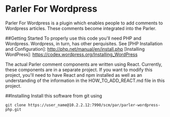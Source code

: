 # Parler For Wordpress
Parler For Wordpress is a plugin which enables people to add comments to Wordpress articles.
These comments become integrated into the Parler.

##Getting Started
To properly use this code you'll need PHP and Wordpress. Wordpress, in turn, has other perquisites.
See 
[PHP Installation and Configuration]: http://php.net/manual/en/install.php
[Installing WordPress]: https://codex.wordpress.org/Installing_WordPress

The actual Parler comment components are written using React. Currently, these components are
in a separate project. If you want to modify this project, you'll need to have React and npm installed
as well as an understanding of the information in the HOW_TO_ADD_REACT.md file in this project.

[How to install npm]: https://blog.npmjs.org/post/85484771375/how-to-install-npm
[React npm package]: https://www.npmjs.com/package/react

##Installing 
Install this software from git using 

````
git clone https://user_name@10.2.2.12:7990/scm/par/parler-wordpress-php.git
````


